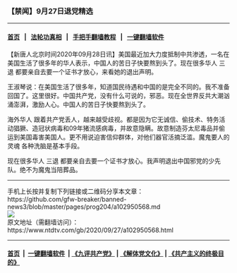 ### 【禁闻】9月27日退党精选
------------------------

#### [首页](https://github.com/gfw-breaker/banned-news3/blob/master/README.md) &nbsp;&nbsp;|&nbsp;&nbsp; [法轮功真相](https://github.com/begood0513/basic/blob/master/README.md)  &nbsp;&nbsp;|&nbsp;&nbsp; [手把手翻墙教程](https://github.com/gfw-breaker/guides/wiki)  &nbsp;&nbsp;|&nbsp;&nbsp; [一键翻墙软件](https://github.com/gfw-breaker/nogfw/blob/master/README.md)  



<div><div class="post_content" itemprop="articleBody">
 <p>
  【新唐人北京时间2020年09月28日讯】美国最近加大力度抵制中共渗透，一名在美国生活了很多年的华人表示，中国人的苦日子快要熬到头了。现在很多华人
  <ok href="https://www.ntdtv.com/gb/三退.htm">
   三退
  </ok>
  都要亲自去要一个证书才放心，来看她的退出声明。
 </p>
 <p>
  王淑琴说：在美国生活了很多年，知道国民待遇和中国的是完全不同的。我不准备回国了。这里很好。中国共产党，没有什么可说的，邪恶。现在全世界反共大潮汹涌澎湃，激励人心。中国人的苦日子快要熬到头了。
 </p>
 <p>
  <ok href="https://www.ntdtv.com/gb/海外华人.htm">
   海外华人
  </ok>
  跟着共产党丢人，越来越受歧视。都是因为它无诚信、偷技术、特务活动猖獗、造冠状病毒和09年猪流感病毒，并故意隐瞒。故意制造芬太尼毒品并偷运到美国毒害美国人。更不用说迫害信仰群体，对他们器官活摘泛滥。魔鬼要人的灵魂 各种洗脑是基本手段。
 </p>
 <p>
  现在很多华人
  <ok href="https://www.ntdtv.com/gb/三退.htm">
   三退
  </ok>
  都要亲自去要一个证书才放心。我声明退出中国邪党的少先队。绝不为魔鬼当陪葬品。
 </p>
 <div class="single_ad">
 </div>
</div>
</div>
<hr/>
手机上长按并复制下列链接或二维码分享本文章：<br/>
https://github.com/gfw-breaker/banned-news3/blob/master/pages/prog204/a102950568.md <br/>
<a href='https://github.com/gfw-breaker/banned-news3/blob/master/pages/prog204/a102950568.md'><img src='https://github.com/gfw-breaker/banned-news3/blob/master/pages/prog204/a102950568.md.png'/></a> <br/>
原文地址（需翻墙访问）：https://www.ntdtv.com/gb/2020/09/27/a102950568.html


------------------------
#### [首页](https://github.com/gfw-breaker/banned-news3/blob/master/README.md) &nbsp;|&nbsp; [一键翻墙软件](https://github.com/gfw-breaker/nogfw/blob/master/README.md) &nbsp;| [《九评共产党》](https://github.com/gfw-breaker/9ping.md/blob/master/README.md#九评之一评共产党是什么) | [《解体党文化》](https://github.com/gfw-breaker/jtdwh.md/blob/master/README.md) | [《共产主义的终极目的》](https://github.com/gfw-breaker/gczydzjmd.md/blob/master/README.md)


<img src='http://gfw-breaker.win/banned-news3/pages/prog204/a102950568.md' width='0px' height='0px'/>